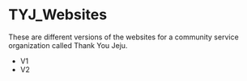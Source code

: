 # TYJ_Websites
These are different versions of the websites for a community service organization called Thank You Jeju.
- V1
- V2
